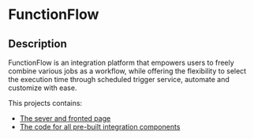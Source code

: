 # FunctionFlow

## Description
FunctionFlow is an integration platform that empowers users to freely combine various jobs as a workflow, while offering the flexibility to select the execution time through scheduled trigger service, automate and customize with ease.

This projects contains:

- [The sever and fronted page ](https://github.com/tzutingspace/functionflow)
- [The code for all pre-built integration components](https://github.com/tzutingspace/functionflow_lambda)
